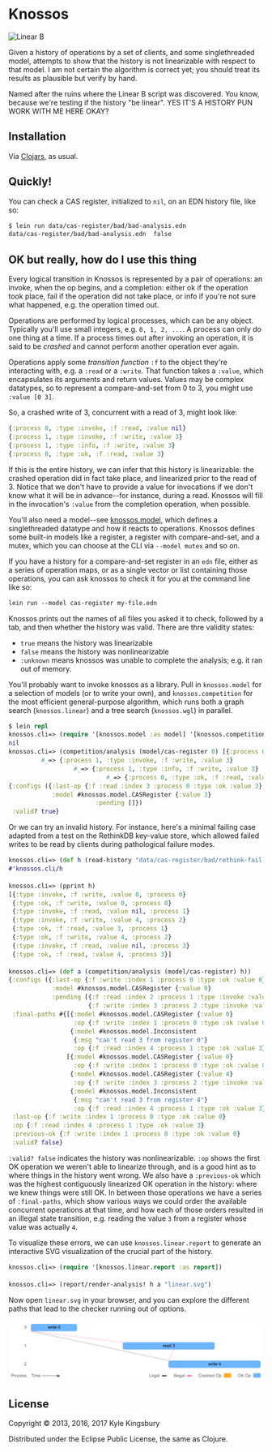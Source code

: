 # Knossos

<img src="https://raw.github.com/aphyr/knossos/master/doc/linear-b.jpg" alt="Linear B" />

Given a history of operations by a set of clients, and some singlethreaded
model, attempts to show that the history is not linearizable with respect to
that model. I am not certain the algorithm is correct yet; you should treat its
results as plausible but verify by hand.

Named after the ruins where the Linear B script was discovered. You know,
because we're testing if the history "be linear". YES IT'S A HISTORY PUN WORK
WITH ME HERE OKAY?

## Installation

Via [Clojars](https://clojars.org/knossos), as usual.

## Quickly!

You can check a CAS register, initialized to `nil`, on an EDN history file,
like so:

```bash
$ lein run data/cas-register/bad/bad-analysis.edn
data/cas-register/bad/bad-analysis.edn  false
```

## OK but really, how do I use this thing

Every logical transition in Knossos is represented by a pair of operations: an
invoke, when the op begins, and a completion: either ok if the operation took
place, fail if the operation did not take place, or info if you're not sure
what happened, e.g. the operation timed out.

Operations are performed by logical processes, which can be any object.
Typically you'll use small integers, e.g. `0, 1, 2, ...`. A process can only do
one thing at a time. If a process times out after invoking an operation, it is
said to be *crashed* and cannot perform another operation ever again.

Operations apply some *transition function* `:f` to the object they're
interacting with, e.g. a `:read` or a `:write`. That function takes a `:value`,
which encapsulates its arguments and return values. Values may be complex
datatypes, so to represent a compare-and-set from 0 to 3, you might use `:value [0 3]`.

So, a crashed write of 3, concurrent with a read of 3, might look like:

```clj
{:process 0, :type :invoke, :f :read, :value nil}
{:process 1, :type :invoke, :f :write, :value 3}
{:process 1, :type :info, :f :write, :value 3}
{:process 0, :type :ok, :f :read, :value 3}
```

If this is the entire history, we can infer that this history is linearizable:
the crashed operation did in fact take place, and linearized prior to the read
of 3. Notice that we don't have to provide a value for invocations if we don't
know what it will be in advance--for instance, during a read. Knossos will fill
in the invocation's `:value` from the completion operation, when possible.

You'll also need a model--see [knossos.model](src/knossos/model.clj), which
defines a singlethreaded datatype and how it reacts to operations. Knossos
defines some built-in models like a register, a register with compare-and-set,
and a mutex, which you can choose at the CLI via `--model mutex` and so on.

If you have a history for a compare-and-set register in an `edn` file, either
as a series of operation maps, or as a single vector or list containing those
operations, you can ask knossos to check it for you at the command line like
so:

```clj
lein run --model cas-register my-file.edn
```

Knossos prints out the names of all files you asked it to check, followed by a tab, and then whether the history was valid. There are thre validity states:

- `true`      means the history was linearizable
- `false`     means the history was nonlinearizable
- `:unknown`  means knossos was unable to complete the analysis; e.g. it ran
              out of memory.

You'll probably want to invoke knossos as a library. Pull in `knossos.model`
for a selection of models (or to write your own), and `knossos.competition` for
the most efficient general-purpose algorithm, which runs both a graph search
(`knossos.linear`) and a tree search (`knossos.wgl`) in parallel.

```clj
$ lein repl
knossos.cli=> (require '[knossos.model :as model] '[knossos.competition :as competition])
nil
knossos.cli=> (competition/analysis (model/cas-register 0) [{:process 0, :type :invoke, :f :read, :value nil}
         #_=> {:process 1, :type :invoke, :f :write, :value 3}
                  #_=> {:process 1, :type :info, :f :write, :value 3}
                           #_=> {:process 0, :type :ok, :f :read, :value 3}])
{:configs ({:last-op {:f :read :index 3 :process 0 :type :ok :value 3}
            :model #knossos.model.CASRegister {:value 3}
                        :pending []})
 :valid? true}
```

Or we can try an invalid history. For instance, here's a minimal failing case
adapted from a test on the RethinkDB key-value store, which allowed failed
writes to be read by clients during pathological failure modes.

```clj
knossos.cli=> (def h (read-history "data/cas-register/bad/rethink-fail-minimal.edn"))
#'knossos.cli/h

knossos.cli=> (pprint h)
[{:type :invoke, :f :write, :value 0, :process 0}
 {:type :ok, :f :write, :value 0, :process 0}
 {:type :invoke, :f :read, :value nil, :process 1}
 {:type :invoke, :f :write, :value 4, :process 2}
 {:type :ok, :f :read, :value 3, :process 1}
 {:type :ok, :f :write, :value 4, :process 2}
 {:type :invoke, :f :read, :value nil, :process 3}
 {:type :ok, :f :read, :value 4, :process 3}]

knossos.cli=> (def a (competition/analysis (model/cas-register) h))
{:configs ({:last-op {:f :write :index 1 :process 0 :type :ok :value 0}
            :model #knossos.model.CASRegister {:value 0}
            :pending [{:f :read :index 2 :process 1 :type :invoke :value 3}
                      {:f :write :index 3 :process 2 :type :invoke :value 4}]})
 :final-paths #{[{:model #knossos.model.CASRegister {:value 0}
                  :op {:f :write :index 1 :process 0 :type :ok :value 0}}
                 {:model #knossos.model.Inconsistent
                  {:msg "can't read 3 from register 0"}
                  :op {:f :read :index 4 :process 1 :type :ok :value 3}}]
                [{:model #knossos.model.CASRegister {:value 0}
                  :op {:f :write :index 1 :process 0 :type :ok :value 0}}
                 {:model #knossos.model.CASRegister {:value 4}
                  :op {:f :write :index 3 :process 2 :type :invoke :value 4}}
                 {:model #knossos.model.Inconsistent
                  {:msg "can't read 3 from register 4"}
                  :op {:f :read :index 4 :process 1 :type :ok :value 3}}]}
 :last-op {:f :write :index 1 :process 0 :type :ok :value 0}
 :op {:f :read :index 4 :process 1 :type :ok :value 3}
 :previous-ok {:f :write :index 1 :process 0 :type :ok :value 0}
 :valid? false}
```

`:valid? false` indicates the history was nonlinearizable. `:op` shows the
first OK operation we weren't able to linearize through, and is a good hint as
to where things in the history went wrong. We also have a `:previous-ok` which
was the highest contiguously linearized OK operation in the history: where we
knew things were still OK. In between those operations we have a series of
`:final-paths`, which show various ways we could order the available concurrent
operations at that time, and how each of those orders resulted in an illegal
state transition, e.g. reading the value `3` from a register whose value was
actually `4`.

To visualize these errors, we can use `knossos.linear.report` to generate an
interactive SVG visualization of the crucial part of the history.

```clj
knossos.cli=> (require '[knossos.linear.report :as report])

knossos.cli=> (report/render-analysis! h a "linear.svg")
```

Now open `linear.svg` in your browser, and you can explore the different paths that lead to the checker running out of options.

![Rendering of nonlinearizable result](doc/report.png)

## License

Copyright © 2013, 2016, 2017 Kyle Kingsbury

Distributed under the Eclipse Public License, the same as Clojure.
